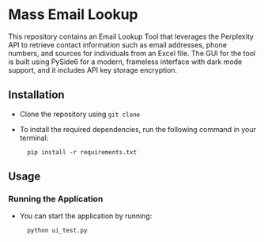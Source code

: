 # Mass Email Lookup
This repository contains an Email Lookup Tool that leverages the Perplexity API to retrieve contact information such as email addresses, phone numbers, and sources for individuals from an Excel file. The GUI for the tool is built using PySide6 for a modern, frameless interface with dark mode support, and it includes API key storage encryption.

## Installation
* Clone the repository using `git clone`
* To install the required dependencies, run the following command in your terminal:

        pip install -r requirements.txt

## Usage
### Running the Application
* You can start the application by running:

        python ui_test.py

